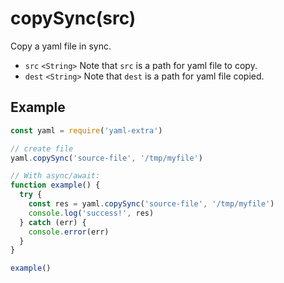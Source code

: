 # copySync(src)

Copy a yaml file in sync.

- `src` `<String>` Note that `src` is a path for yaml file to copy.
- `dest` `<String>` Note that `dest` is a path for yaml file copied.

## Example

```js
const yaml = require('yaml-extra')

// create file
yaml.copySync('source-file', '/tmp/myfile')

// With async/await:
function example() {
  try {
    const res = yaml.copySync('source-file', '/tmp/myfile')
    console.log('success!', res)
  } catch (err) {
    console.error(err)
  }
}

example()
```
